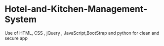# Hotel-and-Kitchen-Management-System
Use of HTML, CSS , jQuery , JavaScript,BootStrap and python for clean and secure app
